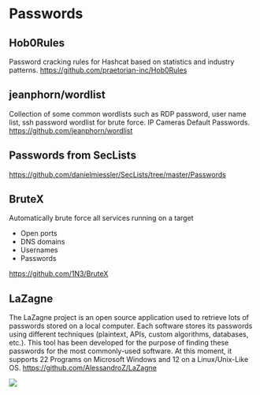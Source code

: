 Passwords
===

Hob0Rules
---

Password cracking rules for Hashcat based on statistics and industry patterns.
https://github.com/praetorian-inc/Hob0Rules

jeanphorn/wordlist
---

Collection of some common wordlists such as RDP password, user name list, ssh password wordlist for brute force. IP Cameras Default Passwords.
https://github.com/jeanphorn/wordlist

Passwords from SecLists
---

https://github.com/danielmiessler/SecLists/tree/master/Passwords

BruteX
---

Automatically brute force all services running on a target

* Open ports
* DNS domains
* Usernames
* Passwords

https://github.com/1N3/BruteX

LaZagne
---

The LaZagne project is an open source application used to retrieve lots of passwords stored on a local computer. Each software stores its passwords using different techniques (plaintext, APIs, custom algorithms, databases, etc.). This tool has been developed for the purpose of finding these passwords for the most commonly-used software. At this moment, it supports 22 Programs on Microsoft Windows and 12 on a Linux/Unix-Like OS.
https://github.com/AlessandroZ/LaZagne

![](https://github.com/AlessandroZ/LaZagne/raw/master/pictures/lazagne.png)